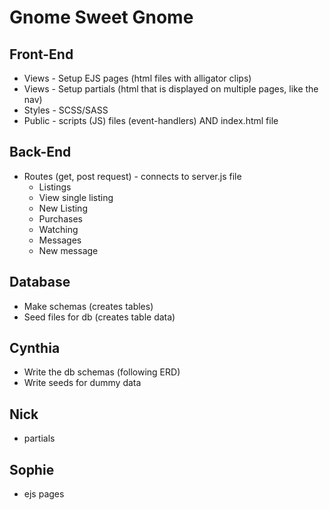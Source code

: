 # Gnome Sweet Gnome 

## Front-End
- Views - Setup EJS pages (html files with alligator clips)
- Views - Setup partials (html that is displayed on multiple pages, like the nav)
- Styles - SCSS/SASS 
- Public - scripts (JS) files (event-handlers) AND index.html file 

## Back-End
- Routes (get, post request) - connects to server.js file 
  - Listings
  - View single listing
  - New Listing 
  - Purchases
  - Watching
  - Messages
  - New message

## Database
- Make schemas (creates tables)
- Seed files for db (creates table data)

## Cynthia 
- Write the db schemas (following ERD)
- Write seeds for dummy data

## Nick
- partials

## Sophie
- ejs pages
